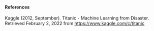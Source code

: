 #### References

Kaggle (2012, September). Titanic - Machine Learning from Disaster. Retrieved February 2, 2022 from
https://www.kaggle.com/c/titanic
